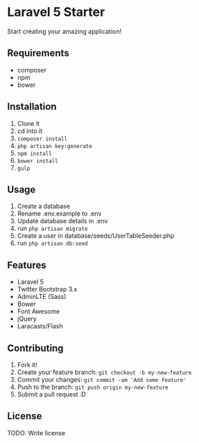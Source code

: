# Laravel 5 Starter

Start creating your amazing application!

## Requirements

- composer
- npm
- bower

## Installation

1. Clone it
2. cd into it
3. `composer install`
4. `php artisan key:generate`
5. `npm install`
6. `bower install`
7. `gulp`

## Usage

1. Create a database
2. Rename .env.example to .env
3. Update database details in .env
4. run `php artisan migrate`
5. Create a user in database/seeds/UserTableSeeder.php
6. run `php artisan db:seed`

## Features

- Laravel 5
- Twitter Bootstrap 3.x
- AdminLTE (Sass)
- Bower
- Font Awesome
- jQuery
- Laracasts/Flash

## Contributing

1. Fork it!
2. Create your feature branch: `git checkout -b my-new-feature`
3. Commit your changes: `git commit -am 'Add some feature'`
4. Push to the branch: `git push origin my-new-feature`
5. Submit a pull request :D

## License

TODO: Write license